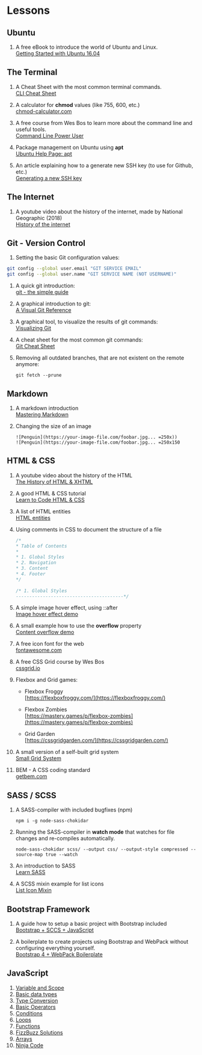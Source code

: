 # Lessons

## Ubuntu

1. A free eBook to introduce the world of Ubuntu and Linux.  
   [Getting Started with Ubuntu 16.04](./ubuntu/Getting_Started_with_Ubuntu_16.04.pdf)

## The Terminal

1. A Cheat Sheet with the most common terminal commands.  
   [CLI Cheat Sheet](./terminal/CLI-Cheat-Sheet.pdf)

1. A calculator for **chmod** values (like 755, 600, etc.)  
   [chmod-calculator.com](https://chmod-calculator.com/)

1. A free course from Wes Bos to learn more about the command line and useful tools.  
   [Command Line Power User](https://commandlinepoweruser.com/)

1. Package management on Ubuntu using **apt**  
   [Ubuntu Help Page: apt](https://help.ubuntu.com/lts/serverguide/apt.html.en)

1. An article explaining how to a generate new SSH key (to use for Github, etc.)  
   [Generating a new SSH key](https://help.github.com/articles/generating-a-new-ssh-key-and-adding-it-to-the-ssh-agent/#platform-linux)

## The Internet

1. A youtube video about the history of the internet, made by National Geographic (2018)  
   [History of the internet](https://www.youtube.com/watch?v=hqBrWpUJ-cQ)

## Git - Version Control

1. Setting the basic Git configuration values:  
```bash
git config --global user.email "GIT SERVICE EMAIL"
git config --global user.name "GIT SERVICE NAME (NOT USERNAME)"
```

1. A quick git introduction:  
   [git - the simple guide](http://rogerdudler.github.io/git-guide/)

1. A graphical introduction to git:  
   [A Visual Git Reference](https://marklodato.github.io/visual-git-guide/index-en.html)

1. A graphical tool, to visualize the results of git commands:  
   [Visualizing Git](http://git-school.github.io/visualizing-git/)

1. A cheat sheet for the most common git commands:  
   [Git Cheat Sheet](./git/git-cheatsheet-EN-grey.pdf)

1. Removing all outdated branches, that are not existent on the remote anymore:  
   ```
   git fetch --prune
   ```

## Markdown

1. A markdown introduction  
   [Mastering Markdown](https://guides.github.com/features/mastering-markdown/)

1. Changing the size of an image  
   ```
   ![Penguin](https://your-image-file.com/foobar.jpg... =250x))
   ![Penguin](https://your-image-file.com/foobar.jpg... =250x150
   ```

## HTML & CSS

1. A youtube video about the history of the HTML  
   [The History of HTML & XHTML](https://www.youtube.com/watch?v=bX8zJNBD5Xg)

1. A good HTML & CSS tutorial  
   [Learn to Code HTML & CSS](https://learn.shayhowe.com/html-css/)

1. A list of HTML entities  
   [HTML entities](https://dev.w3.org/html5/html-author/charref)

1. Using comments in CSS to document the structure of a file  
   ```CSS
   /*
   * Table of Contents
   *
   * 1. Global Styles
   * 2. Navigation
   * 3. Content
   * 4. Footer
   */
  
   /* 1. Global Styles
   ----------------------------------------*/
   ```


1. A simple image hover effect, using ::after  
   [Image hover effect demo](https://codepen.io/noreading/pen/XBGgvo)

1. A small example how to use the **overflow** property  
   [Content overflow demo](https://codepen.io/noreading/pen/vaPJmy?editors=1100)

1. A free icon font for the web  
   [fontawesome.com](https://fontawesome.com/)

1. A free CSS Grid course by Wes Bos  
   [cssgrid.io](https://cssgrid.io/)

1. Flexbox and Grid games:
   - Flexbox Froggy  
     [https://flexboxfroggy.com/](https://flexboxfroggy.com/)

   - Flexbox Zombies  
     [https://mastery.games/p/flexbox-zombies](https://mastery.games/p/flexbox-zombies)

   - Grid Garden  
     [https://cssgridgarden.com/](https://cssgridgarden.com/)

1. A small version of a self-built grid system  
   [Small Grid System](http://jsbin.com/yarijolure/edit?html,css,output)

1. BEM - A CSS coding standard  
   [getbem.com](http://getbem.com/)

## SASS / SCSS

1. A SASS-compiler with included bugfixes (npm)  
   ```
   npm i -g node-sass-chokidar
   ```

1. Running the SASS-compiler in **watch mode** that watches for file changes and re-compiles automatically.  
   ```
   node-sass-chokidar scss/ --output css/ --output-style compressed --source-map true --watch
   ```

1. An introduction to SASS  
   [Learn SASS](https://sass-lang.com/guide)

1. A SCSS mixin example for list icons  
   [List Icon Mixin](https://codepen.io/noreading/pen/aaOeBb?editors=1100)

## Bootstrap Framework

1. A guide how to setup a basic project with Bootstrap included  
   [Bootstrap + SCCS + JavaScript](https://hackmd.io/s/HJmF9fWwQ)

1. A boilerplate to create projects using Bootstrap and WebPack without configuring everything yourself.  
   [Bootstrap 4 + WebPack Boilerplate](https://github.com/noreading/bootstrap4-webpack-boilerplate)

## JavaScript

1. [Variable and Scope](https://codepen.io/noreading/pen/BJPNYq/?editors=0010)
1. [Basic data types](https://codepen.io/noreading/pen/LJdEvJ?editors=0010)
1. [Type Conversion](https://codepen.io/noreading/pen/eLrOaj?editors=0011)
1. [Basic Operators](https://codepen.io/noreading/pen/JavjVX?editors=0001)
1. [Conditions](https://codepen.io/noreading/pen/RYyrZy?editors=0012)
1. [Loops](https://codepen.io/noreading/pen/XPYrLY?editors=0012)
1. [Functions](https://codepen.io/noreading/pen/oPyXWM?editors=0010)
1. [FizzBuzz Solutions](http://jsbin.com/doqopokego/edit?js,console)
1. [Arrays](https://codepen.io/noreading/pen/PdVJWz)
1. [Ninja Code](https://codepen.io/noreading/pen/wEbMgx)